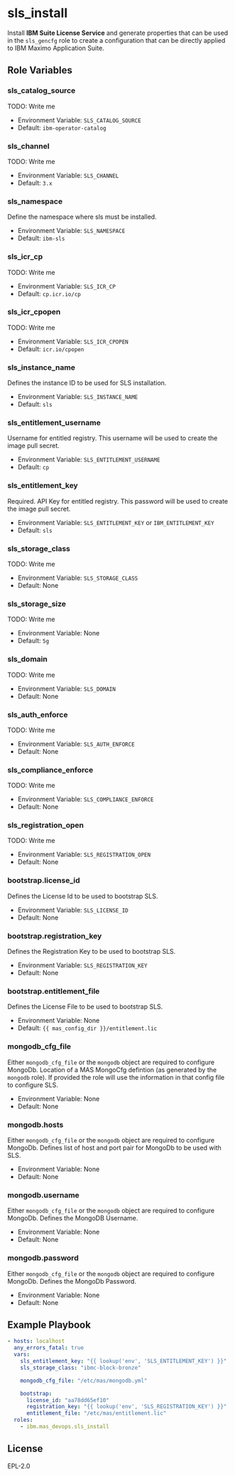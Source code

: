 sls_install
===========

Install **IBM Suite License Service** and generate properties that can be used in the `sls_gencfg` role to create a configuration that can be directly applied to IBM Maximo Application Suite.

Role Variables
--------------

### sls_catalog_source
TODO: Write me

- Environment Variable: `SLS_CATALOG_SOURCE`
- Default: `ibm-operator-catalog`

### sls_channel
TODO: Write me

- Environment Variable: `SLS_CHANNEL`
- Default: `3.x`

### sls_namespace
Define the namespace where sls must be installed.

- Environment Variable: `SLS_NAMESPACE`
- Default: `ibm-sls`

### sls_icr_cp
TODO: Write me

- Environment Variable: `SLS_ICR_CP`
- Default: `cp.icr.io/cp`

### sls_icr_cpopen
TODO: Write me

- Environment Variable: `SLS_ICR_CPOPEN`
- Default: `icr.io/cpopen`

### sls_instance_name
Defines the instance ID to be used for SLS installation.

- Environment Variable: `SLS_INSTANCE_NAME`
- Default: `sls`

### sls_entitlement_username
Username for entitled registry. This username will be used to create the image pull secret.

- Environment Variable: `SLS_ENTITLEMENT_USERNAME`
- Default: `cp`

### sls_entitlement_key
Required.  API Key for entitled registry. This password will be used to create the image pull secret.

- Environment Variable: `SLS_ENTITLEMENT_KEY` or `IBM_ENTITLEMENT_KEY`
- Default: `sls`

### sls_storage_class
TODO: Write me

- Environment Variable: `SLS_STORAGE_CLASS`
- Default: None

### sls_storage_size
TODO: Write me

- Environment Variable: None
- Default: `5g`

### sls_domain
TODO: Write me

- Environment Variable: `SLS_DOMAIN`
- Default: None

### sls_auth_enforce
TODO: Write me

- Environment Variable: `SLS_AUTH_ENFORCE`
- Default: None

### sls_compliance_enforce
TODO: Write me

- Environment Variable: `SLS_COMPLIANCE_ENFORCE`
- Default: None

### sls_registration_open
TODO: Write me

- Environment Variable: `SLS_REGISTRATION_OPEN`
- Default: None

### bootstrap.license_id
Defines the License Id to be used to bootstrap SLS.

- Environment Variable: `SLS_LICENSE_ID`
- Default: None

### bootstrap.registration_key
Defines the Registration Key to be used to bootstrap SLS.

- Environment Variable: `SLS_REGISTRATION_KEY`
- Default: None

### bootstrap.entitlement_file
Defines the License File to be used to bootstrap SLS.

- Environment Variable: None
- Default: `{{ mas_config_dir }}/entitlement.lic`

### mongodb_cfg_file
Either `mongodb_cfg_file` or the `mongodb` object are required to configure MongoDb.  Location of a MAS MongoCfg defintion (as generated by the `mongodb` role).  If provided the role will use the information in that config file to configure SLS.

- Environment Variable: None
- Default: None

### mongodb.hosts
Either `mongodb_cfg_file` or the `mongodb` object are required to configure MongoDb.  Defines list of host and port pair for MongoDb to be used with SLS.

- Environment Variable: None
- Default: None

### mongodb.username
Either `mongodb_cfg_file` or the `mongodb` object are required to configure MongoDb.  Defines the MongoDB Username.

- Environment Variable: None
- Default: None

### mongodb.password
Either `mongodb_cfg_file` or the `mongodb` object are required to configure MongoDb.  Defines the MongoDb Password.

- Environment Variable: None
- Default: None


Example Playbook
----------------

```yaml
- hosts: localhost
  any_errors_fatal: true
  vars:
    sls_entitlement_key: "{{ lookup('env', 'SLS_ENTITLEMENT_KEY') }}"
    sls_storage_class: "ibmc-block-bronze"

    mongodb_cfg_file: "/etc/mas/mongodb.yml"

    bootstrap:
      license_id: "aa78dd65ef10"
      registration_key: "{{ lookup('env', 'SLS_REGISTRATION_KEY') }}"
      entitlement_file: "/etc/mas/entitlement.lic"
  roles:
    - ibm.mas_devops.sls_install
```


License
-------

EPL-2.0
